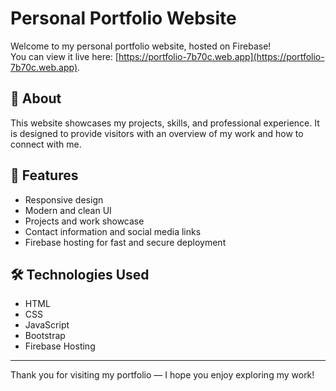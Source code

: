 # Personal Portfolio Website

Welcome to my personal portfolio website, hosted on Firebase!  
You can view it live here: [https://portfolio-7b70c.web.app](https://portfolio-7b70c.web.app).

## 🚀 About

This website showcases my projects, skills, and professional experience. It is designed to provide visitors with an overview of my work and how to connect with me.

## 🌟 Features

- Responsive design
- Modern and clean UI
- Projects and work showcase
- Contact information and social media links
- Firebase hosting for fast and secure deployment

## 🛠️ Technologies Used

- HTML
- CSS
- JavaScript
- Bootstrap
- Firebase Hosting

---

Thank you for visiting my portfolio — I hope you enjoy exploring my work!
